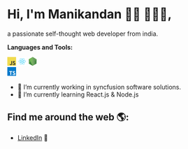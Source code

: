 # Hi, I'm Manikandan 👋🏾 👩🏾‍💻, 
a passionate self-thought web developer from india.

**Languages and Tools:**  

<code><img height="20" src="https://raw.githubusercontent.com/github/explore/80688e429a7d4ef2fca1e82350fe8e3517d3494d/topics/javascript/javascript.png"></code>
<code><img height="20" src="https://raw.githubusercontent.com/github/explore/80688e429a7d4ef2fca1e82350fe8e3517d3494d/topics/react/react.png"></code>
<code><img height="20" src="https://raw.githubusercontent.com/github/explore/80688e429a7d4ef2fca1e82350fe8e3517d3494d/topics/nodejs/nodejs.png"></code>    
<code><img height="20" src="https://raw.githubusercontent.com/github/explore/80688e429a7d4ef2fca1e82350fe8e3517d3494d/topics/typescript/typescript.png"></code>

- 🔭 I’m currently working in syncfusion software solutions.
- 🌱 I’m currently learning React.js & Node.js

## Find me around the web 🌎: 

- <a href="https://www.linkedin.com/in/manipandian97/">LinkedIn</a> 💼

